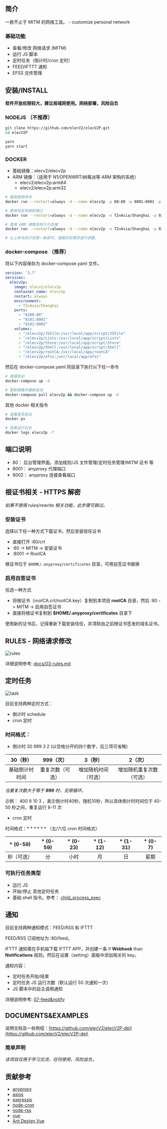 ## 简介

一款不止于 MITM 的网络工具。 - customize personal network

### 基础功能

- 查看/修改 网络请求 (MITM)
- 运行 JS 脚本
- 定时任务（倒计时/cron 定时）
- FEED/IFTTT 通知
- EFSS 文件管理

## 安装/INSTALL

**软件开放权限较大，建议局域网使用。网络部署，风险自负**

### NODEJS （不推荐）

``` sh
git clone https://github.com/elecV2/elecV2P.git
cd elecV2P

yarn
yarn start
```

### DOCKER

- 基础镜像：elecv2/elecv2p
- ARM 镜像：（适用于 N1/OPENWRT/树莓派等 ARM 架构的系统）
    - elecv2/elecv2p:arm64
    - elecv2/elecv2p:arm32

``` sh
# 基础使用命令
docker run --restart=always -d --name elecv2p -p 80:80 -p 8001:8001 -p 8002:8002 elecv2/elecv2p

# 更改时区和映射端口
docker run --restart=always -d --name elecv2p -e TZ=Asia/Shanghai -p 8100:80 -p 8101:8001 -p 8102:8002 elecv2/elecv2p:arm32

# 使用 ARM 镜像及持久化存储
docker run --restart=always -d --name elecv2p -e TZ=Asia/Shanghai -p 8100:80 -p 8101:8001 -p 8102:8002 -v /elecv2p/JSFile:/usr/local/app/script/JSFile -v /elecv2p/Store:/usr/local/app/script/Store elecv2/elecv2p:arm64

# 以上命令执行任意一条即可，根据实际需求进行调整。
```

### docker-compose （推荐）

将以下内容保存为 docker-compose.yaml 文件。
``` yaml
version: '3.7'
services:
  elecv2p:
    image: elecv2/elecv2p
    container_name: elecv2p
    restart: always
    environment:
      - TZ=Asia/Shanghai
    ports:
      - "8100:80"
      - "8101:8001"
      - "8102:8002"
    volumes:
      - "/elecv2p/JSFile:/usr/local/app/script/JSFile"
      - "/elecv2p/Lists:/usr/local/app/script/Lists"
      - "/elecv2p/Store:/usr/local/app/script/Store"
      - "/elecv2p/Shell:/usr/local/app/script/Shell"
      - "/elecv2p/rootCA:/usr/local/app/rootCA"
      - "/elecv2p/efss:/usr/local/app/efss"
```

然后在 docker-compose.yaml 同目录下执行以下任一命令
``` sh
# 直接启动
docker-compose up -d

# 更新镜像并重新启动
docker-compose pull elecv2p && docker-compose up -d
```

其他 docker 相关指令
``` sh
# 查看是否启动
docker ps

# 查看运行日志
docker logs elecv2p -f
```

## 端口说明

- 80：    后台管理界面。添加规则/JS 文件管理/定时任务管理/MITM 证书 等
- 8001：  anyproxy 代理端口
- 8002：  anyproxy 连接查看端口

## 根证书相关 - HTTPS 解密

*如果不使用 rules/rewrite 相关功能，此步骤可跳过。*

### 安装证书

选择以下任一种方式下载证书，然后安装信任证书

- 直接打开 :80/crt
- :80 -> MITM -> 安装证书
- :8001 -> RootCA

根证书位于 `$HOME/.anyproxy/certificates` 目录，可用自签证书替换

### 启用自签证书

任选一种方式

- 将根证书（rootCA.crt/rootCA.key）复制到本项目 **rootCA** 目录，然后 :80 -> MITM -> 启用自签证书
- 直接将根证书复制到 **$HOME/.anyproxy/certificates** 目录下

使用新的证书后，记得重新下载安装信任，并清除由之前根证书签发的域名证书。

## RULES - 网络请求修改

![rules](https://raw.githubusercontent.com/elecV2/elecV2P-dei/master/docs/res/rules.png)

详细说明参考: [docs/03-rules.md](https://github.com/elecV2/elecV2P-dei/tree/master/docs/03-rules.md)

## 定时任务

![task](https://raw.githubusercontent.com/elecV2/elecV2P-dei/master/docs/res/taskall.png)

目前支持两种定时方式：
- 倒计时 schedule
- cron 定时

### 时间格式：

- 倒计时 30 999 3 2  (以空格分开的四个数字，后三项可省略)

|    30（秒）    |     999（次）   |      3（秒）         |       2（次）       
:--------------: | :-------------: | :------------------: | :------------------:
| 基础倒计时时间 | 重复次数（可选）| 增加随机时间（可选） | 增加随机重复次数（可选）  


*当重复次数大于等于 **999** 时，无限循环。*

示例： 400 8 10 3 ，表示倒计时40秒，随机10秒，所以具体倒计时时间位于 40-50 秒之间，重复运行 8-11 次

- cron 定时 

时间格式：* * * * * * （五/六位 cron 时间格式）


| * (0-59)   |  * (0-59)  |  * (0-23)  |  * (1-12)  |  * (1-31)  |  * (0-7)      
:----------: | :--------: | :--------: | :--------: | :--------: | :---------:
| 秒（可选） |    分      |    小时    |      月    |     日     |    星期


### 可执行任务类型

- 运行 JS
- 开始/停止 其他定时任务
- 基础 shell 指令。参考： [child_process_exec](https://nodejs.org/api/child_process.html#child_process_child_process_exec_command_options_callback)

## 通知

目前支持两种通知模式：FEED/RSS 和 IFTTT

FEED/RSS 订阅地址为 :80/feed。

IFTTT 通知需在手机端下载 IFTTT APP，并创建一条 if **Webhook** than **Notifications** 规则。然后在设置（setting）面板中添加相关的 key。

通知内容：

- 定时任务开始/结束
- 定时任务 JS 运行次数（默认运行 50 次通知一次）
- JS 脚本中的自主调用通知

详细说明参考: [07-feed&notify](https://github.com/elecV2/elecV2P-dei/tree/master/docs/07-feed&notify.md)

## DOCUMENTS&EXAMPLES

说明文档及一些例程：[https://github.com/elecV2/elecV2P-dei](https://github.com/elecV2/elecV2P-dei)

### 简单声明

*该项目仅用于学习交流，任何使用，风险自负。*

## 贡献参考

- [anyproxy](https://github.com/alibaba/anyproxy)
- [axios](https://github.com/axios/axios)
- [expressjs](https://expressjs.com)
- [node-cron](https://github.com/merencia/node-cron)
- [node-rss](https://github.com/dylang/node-rss)
- [vue](http://vuejs.org/)
- [Ant Design Vue](https://www.antdv.com)